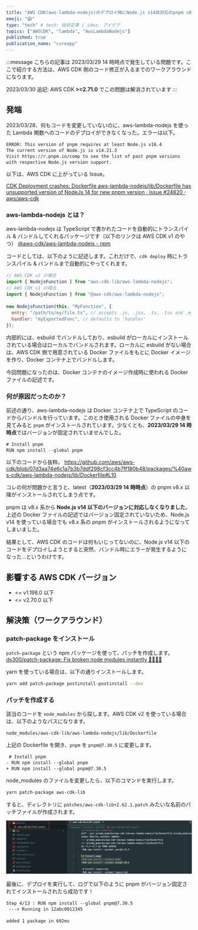 ```yaml
---
title: "AWS CDK(aws-lambda-nodejs)のデプロイ時にNode.js v14非対応のpnpm v8が使われエラーになる問題を解消"
emoji: "😱"
type: "tech" # tech: 技術記事 / idea: アイデア
topics: ["AWSCDK", "lambda", "AwsLambdaNodejs"]
published: true
publication_name: "cureapp"
---
```


:::message
こちらの記事は 2023/03/29 14 時時点で発生している問題です。ここで紹介する方法は、AWS CDK 側のコード修正が入るまでのワークアラウンドになります。

2023/03/30 追記: AWS CDK **>=2.71.0** でこの問題は解消されています
:::

## 発端

2023/03/28、何もコードを変更していないのに、aws-lambda-nodejs を使った Lambda 関数へのコードのデプロイができなくなった。エラーは以下。

```
ERROR: This version of pnpm requires at least Node.js v16.4
The current version of Node.js is v14.21.3
Visit https://r.pnpm.io/comp to see the list of past pnpm versions with respective Node.js version support.
```

以下は、AWS CDK に上がっている Issue。

[CDK Deployment crashes: Dockerfile aws-lambda-nodejs/lib/Dockerfile has unsupported version of NodeJs 14 for new pnpm version · Issue #24820 · aws/aws-cdk](https://github.com/aws/aws-cdk/issues/24820)

### aws-lambda-nodejs とは？

aws-lambda-nodejs は TypeScript で書かれたコードを自動的にトランスパイル & バンドルしてくれるパッケージです（以下のリンクは AWS CDK v1 のやつ）
[@aws-cdk/aws-lambda-nodejs - npm](https://www.npmjs.com/package/@aws-cdk/aws-lambda-nodejs)

コードとしては、以下のように記述します。これだけで、`cdk deploy` 時にトランスパイル & バンドルまで自動的にやってくれます。

```javascript
// AWS CDK v2 の場合
import { NodejsFunction } from "aws-cdk-lib/aws-lambda-nodejs";
// AWS CDK v1 の場合
import { NodejsFunction } from "@aws-cdk/aws-lambda-nodejs";

new NodejsFunction(this, "MyFunction", {
  entry: "/path/to/my/file.ts", // accepts .js, .jsx, .ts, .tsx and .mjs files
  handler: "myExportedFunc", // defaults to 'handler'
});
```

内部的には、esbuild でバンドルしており、esbuild がローカルにインストールされている場合はローカルでバンドルされます。ローカルに esbuild がない場合は、AWS CDK 側で用意されている Docker ファイルをもとに Docker イメージを作り、Docker コンテナ上でバンドルします。

今回問題になったのは、Docker コンテナのイメージ作成時に使われる Docker ファイルの記述です。

### 何が原因だったのか？

前述の通り、aws-lambda-nodejs は Docker コンテナ上で TypeScript のコードからバンドルを行っています。このとき使用される Docker ファイルの中身を見てみると `pnpm` がインストールされています。少なくとも、**2023/03/29 14 時時点**ではバージョンが固定されていませんでした。

```docker
# Install pnpm
RUN npm install --global pnpm
```

以下のコードから抜粋。
https://github.com/aws/aws-cdk/blob/07d3aa74e6c1a7b3b7ddf298cf3cc4b7ff180b48/packages/%40aws-cdk/aws-lambda-nodejs/lib/Dockerfile#L10

コレの何が問題かと言うと、latest（**2023/03/29 14 時時点**）の pnpm v8.x 以降がインストールされてしまう点です。

pnpm は v8.x 系から **Node.js v14 以下のバージョンに対応しなくなりました**。上述の Docker ファイルの記述ではバージョン固定されていないため、Node.js v14 を使っている場合でも v8.x 系の pnpm がインストールされるようになってしまいました。

結果として、AWS CDK のコードは何もいじってないのに、Node.js v14 以下のコードをデプロイしようとすると突然、バンドル時にエラーが発生するようになった…というわけです。

## 影響する AWS CDK バージョン

- <= v1.198.0 以下
- <= v2.70.0 以下

## 解決策（ワークアラウンド）

### patch-package をインストール

`patch-package` という npm パッケージを使って、パッチを作成します。
[ds300/patch-package: Fix broken node modules instantly 🏃🏽‍♀️💨](https://github.com/ds300/patch-package#set-up)

yarn を使っている場合は、以下の通りインストールします。

```bash
yarn add patch-package postinstall-postinstall --dev
```

### パッチを作成する

該当のコードを `node_modules` から探します。AWS CDK v2 を使っている場合は、以下のようなパスになります。

```
node_modules/aws-cdk-lib/aws-lambda-nodejs/lib/Dockerfile
```

上記の Dockerfile を開き、`pnpm` を `pnpm@7.30.5` に変更します。

```
 # Install pnpm
- RUN npm install --global pnpm
+ RUN npm install --global pnpm@7.30.5
```

node_modules のファイルを変更したら、以下のコマンドを実行します。

```bash
yarn patch-package aws-cdk-lib
```

すると、ディレクトリに `patches/aws-cdk-lib+2.62.1.patch` みたいな名前のパッチファイルが作成されます。

![](/images/aws-lambda-nodejs-pnpm-error/patch_img.png)

最後に、デプロイを実行して、ログで以下のように pnpm がバージョン固定されてインストールされたら成功です！

```
Step 4/13 : RUN npm install --global pnpm@7.30.5
 ---> Running in 12abc0012345

added 1 package in 602ms
```
